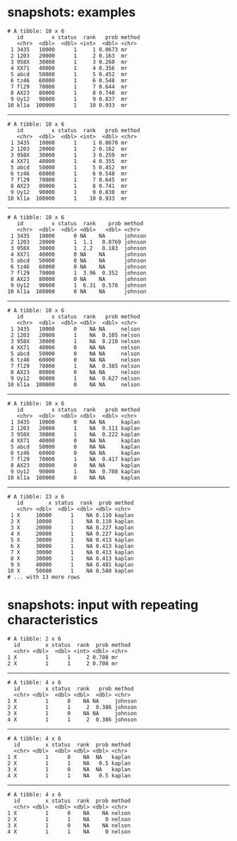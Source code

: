 # snapshots: examples

    # A tibble: 10 x 6
       id         x status  rank   prob method
       <chr>  <dbl>  <dbl> <int>  <dbl> <chr> 
     1 3435   10000      1     1 0.0673 mr    
     2 1203   20000      1     2 0.163  mr    
     3 958X   30000      1     3 0.260  mr    
     4 XX71   40000      1     4 0.356  mr    
     5 abcd   50000      1     5 0.452  mr    
     6 tz46   60000      1     6 0.548  mr    
     7 fl29   70000      1     7 0.644  mr    
     8 AX23   80000      1     8 0.740  mr    
     9 Uy12   90000      1     9 0.837  mr    
    10 kl1a  100000      1    10 0.933  mr    

---

    # A tibble: 10 x 6
       id         x status  rank   prob method
       <chr>  <dbl>  <dbl> <int>  <dbl> <chr> 
     1 3435   10000      1     1 0.0670 mr    
     2 1203   20000      1     2 0.162  mr    
     3 958X   30000      1     3 0.259  mr    
     4 XX71   40000      1     4 0.355  mr    
     5 abcd   50000      1     5 0.452  mr    
     6 tz46   60000      1     6 0.548  mr    
     7 fl29   70000      1     7 0.645  mr    
     8 AX23   80000      1     8 0.741  mr    
     9 Uy12   90000      1     9 0.838  mr    
    10 kl1a  100000      1    10 0.933  mr    

---

    # A tibble: 10 x 6
       id         x status  rank    prob method 
       <chr>  <dbl>  <dbl> <dbl>   <dbl> <chr>  
     1 3435   10000      0 NA    NA      johnson
     2 1203   20000      1  1.1   0.0769 johnson
     3 958X   30000      1  2.2   0.183  johnson
     4 XX71   40000      0 NA    NA      johnson
     5 abcd   50000      0 NA    NA      johnson
     6 tz46   60000      0 NA    NA      johnson
     7 fl29   70000      1  3.96  0.352  johnson
     8 AX23   80000      0 NA    NA      johnson
     9 Uy12   90000      1  6.31  0.578  johnson
    10 kl1a  100000      0 NA    NA      johnson

---

    # A tibble: 10 x 6
       id         x status  rank   prob method
       <chr>  <dbl>  <dbl> <dbl>  <dbl> <chr> 
     1 3435   10000      0    NA NA     nelson
     2 1203   20000      1    NA  0.105 nelson
     3 958X   30000      1    NA  0.210 nelson
     4 XX71   40000      0    NA NA     nelson
     5 abcd   50000      0    NA NA     nelson
     6 tz46   60000      0    NA NA     nelson
     7 fl29   70000      1    NA  0.385 nelson
     8 AX23   80000      0    NA NA     nelson
     9 Uy12   90000      1    NA  0.627 nelson
    10 kl1a  100000      0    NA NA     nelson

---

    # A tibble: 10 x 6
       id         x status  rank   prob method
       <chr>  <dbl>  <dbl> <dbl>  <dbl> <chr> 
     1 3435   10000      0    NA NA     kaplan
     2 1203   20000      1    NA  0.111 kaplan
     3 958X   30000      1    NA  0.222 kaplan
     4 XX71   40000      0    NA NA     kaplan
     5 abcd   50000      0    NA NA     kaplan
     6 tz46   60000      0    NA NA     kaplan
     7 fl29   70000      1    NA  0.417 kaplan
     8 AX23   80000      0    NA NA     kaplan
     9 Uy12   90000      1    NA  0.708 kaplan
    10 kl1a  100000      0    NA NA     kaplan

---

    # A tibble: 23 x 6
       id        x status  rank  prob method
       <chr> <dbl>  <dbl> <dbl> <dbl> <chr> 
     1 X     10000      1    NA 0.110 kaplan
     2 X     10000      1    NA 0.110 kaplan
     3 X     20000      1    NA 0.227 kaplan
     4 X     20000      1    NA 0.227 kaplan
     5 X     30000      1    NA 0.413 kaplan
     6 X     30000      1    NA 0.413 kaplan
     7 X     30000      1    NA 0.413 kaplan
     8 X     30000      1    NA 0.413 kaplan
     9 X     40000      1    NA 0.481 kaplan
    10 X     50000      1    NA 0.580 kaplan
    # ... with 13 more rows

# snapshots: input with repeating characteristics

    # A tibble: 2 x 6
      id        x status  rank  prob method
      <chr> <dbl>  <dbl> <int> <dbl> <chr> 
    1 X         1      1     2 0.708 mr    
    2 X         1      1     2 0.708 mr    

---

    # A tibble: 4 x 6
      id        x status  rank   prob method 
      <chr> <dbl>  <dbl> <dbl>  <dbl> <chr>  
    1 X         1      0    NA NA     johnson
    2 X         1      1     2  0.386 johnson
    3 X         1      0    NA NA     johnson
    4 X         1      1     2  0.386 johnson

---

    # A tibble: 4 x 6
      id        x status  rank  prob method
      <chr> <dbl>  <dbl> <dbl> <dbl> <chr> 
    1 X         1      0    NA  NA   kaplan
    2 X         1      1    NA   0.5 kaplan
    3 X         1      0    NA  NA   kaplan
    4 X         1      1    NA   0.5 kaplan

---

    # A tibble: 4 x 6
      id        x status  rank  prob method
      <chr> <dbl>  <dbl> <dbl> <dbl> <chr> 
    1 X         1      0    NA    NA nelson
    2 X         1      1    NA     0 nelson
    3 X         1      0    NA    NA nelson
    4 X         1      1    NA     0 nelson

